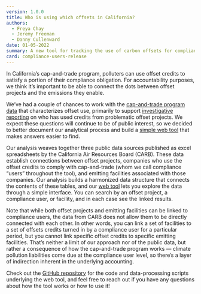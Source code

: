 ```yaml
---
version: 1.0.0
title: Who is using which offsets in California?
authors:
  - Freya Chay
  - Jeremy Freeman
  - Danny Cullenward
date: 01-05-2022
summary: A new tool for tracking the use of carbon offsets for compliance in California's cap-and-trade program.
card: compliance-users-release
---
```


In California’s cap-and-trade program, polluters can use offset credits to satisfy a portion of their compliance obligation. For accountability purposes, we think it’s important to be able to connect the dots between offset projects and the emissions they enable.

We’ve had a couple of chances to work with the [cap-and-trade program data](https://ww2.arb.ca.gov/our-work/programs/cap-and-trade-program/cap-and-trade-program-data) that characterizes offset use, primarily to support [investigative reporting](https://www.latimes.com/politics/story/2021-09-08/what-is-the-california-climate-credit-does-it-cut-pollution) on who has used credits from problematic offset projects. We expect these questions will continue to be of public interest, so we decided to better document our analytical process and build a [simple web tool](https://carbonplan.org/research/compliance-users) that makes answers easier to find.

Our analysis weaves together three public data sources published as excel spreadsheets by the California Air Resources Board (CARB). These data establish connections between offset projects, companies who use the offset credits to comply with cap-and-trade (whom we call compliance “users” throughout the tool), and emitting facilities associated with those companies. Our analysis builds a harmonized data structure that connects the contents of these tables, and our [web tool](https://carbonplan.org/research/compliance-users) lets you explore the data through a simple interface. You can search by an offset project, a compliance user, or facility, and in each case see the linked results.

Note that while both offset projects and emitting facilities can be linked to compliance users, the data from CARB does not allow them to be directly connected with each other. In other words, you can link a set of facilities to a set of offsets credits turned in by a compliance user for a particular period, but you cannot link specific offset credits to specific emitting facilities. That’s neither a limit of our approach nor of the public data, but rather a consequence of how the cap-and-trade program works — climate pollution liabilities come due at the compliance user level, so there’s a layer of indirection inherent in the underlying accounting.

Check out the [GitHub repository](https://github.com/carbonplan/compliance-users) for the code and data-processing scripts underlying the web tool, and feel free to reach out if you have any questions about how the tool works or how to use it!
